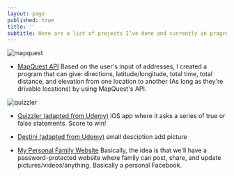 ```yaml
---
layout: page
published: true
title: ''
subtitle: Here are a list of projects I’ve done and currently in progress!
---
```

![mapquest](https://searchengineland.com/figz/wp-content/seloads/2014/01/mapquest-featured.jpg)
- [MapQuest API](http://google.com/) 
  Based on the user's input of addresses, I created a program that can give: directions, latitude/longitude, total time, total distance, and elevation from one location to another (As long as they're drivable locations) by using MapQuest's API. 

![quizzler](https://static.comicvine.com/uploads/scale_small/11/110802/4749243-the%20quizzler.jpg)
- [Quizzler (adapted from Udemy)](http://google.com/) 
  iOS app where it asks a series of true or false statements. Score to win! 
  
  
- [Destini (adapted from Udemy)](http://google.com/)
  small desciption
  add picture


- [My Personal Family Website](google.com)
Basically, the idea is that we'll have a password-protected website where family can post, share, and update pictures/videos/anything. Basically a personal Facebook.
